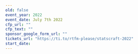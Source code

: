 ```yaml
---
old: false
event_year: 2022
event_date: July 7th 2022
cfp_url: ""
cfp_text: ""
sponsor_google_form_url: ""
tickets_url: "https://ti.to/rtfm-please/statscraft-2022"
start_date: 
---
```


